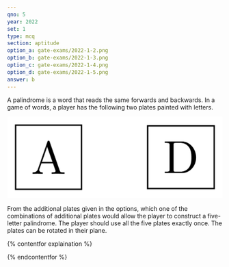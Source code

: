 ```yaml
---
qno: 5
year: 2022
set: 1
type: mcq
section: aptitude
option_a: gate-exams/2022-1-2.png
option_b: gate-exams/2022-1-3.png
option_c: gate-exams/2022-1-4.png
option_d: gate-exams/2022-1-5.png
answer: b
---
```


A palindrome is a word that reads the same forwards and backwards. In a game of words, a player has the following two plates painted with letters.

![GATE 2022 Set 1 Aptitude Q5](/assets/images/gate-exams/2022-1-1.png)

From the additional plates given in the options, which one of the combinations of additional plates would allow the player to construct a five-letter palindrome. The player should use all the five plates exactly once. The plates can be rotated in their plane.

{% contentfor explaination %}

{% endcontentfor %}
